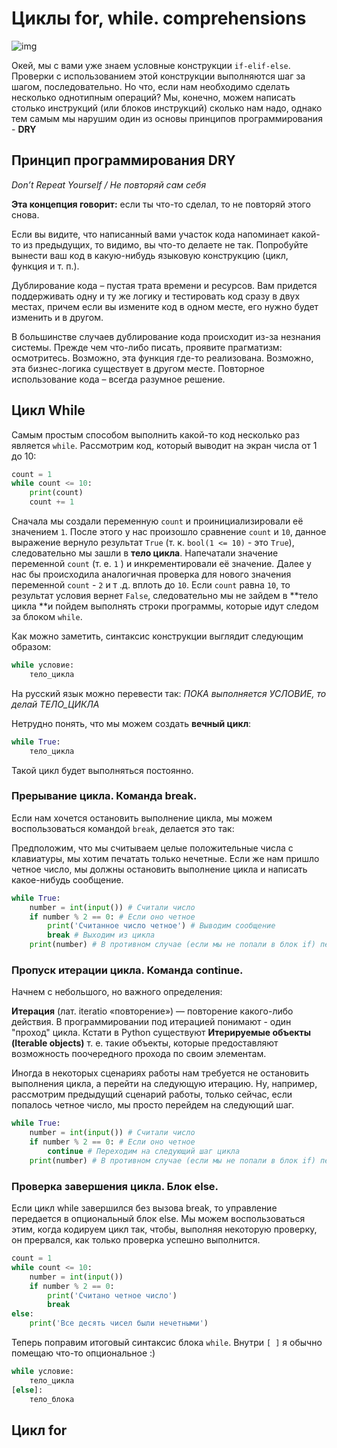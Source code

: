 # Циклы for, while. comprehensions

![img](https://64.media.tumblr.com/2e9b406dafaa5a23be7396c40e8c835a/tumblr_n2msdxQg1X1s58xkdo1_r1_1280.gif)

Окей, мы с вами уже знаем условные конструкции ```if-elif-else```. Проверки с использованием этой конструкции выполняются шаг за шагом, последовательно. Но что, если нам необходимо сделать несколько однотипным операций?  Мы, конечно, можем написать столько инструкций (или блоков инструкций) сколько нам надо, однако тем самым мы нарушим один из основы принципов программирования - **DRY**

## Принцип программирования DRY

*Don’t Repeat Yourself / Не повторяй сам себя*

**Эта концепция говорит:** если ты что-то сделал, то не повторяй этого снова. 

Если вы видите, что написанный вами участок кода напоминает какой-то из предыдущих, то видимо, вы что-то делаете не так. Попробуйте вынести ваш код в какую-нибудь языковую конструкцию (цикл, функция и т. п.).

Дублирование кода – пустая трата времени и ресурсов. Вам придется поддерживать одну и ту же логику и тестировать код сразу в двух местах, причем если вы измените код в одном месте, его нужно будет изменить и в другом.

В большинстве случаев дублирование кода происходит из-за незнания системы. Прежде чем что-либо писать, проявите прагматизм: осмотритесь. Возможно, эта функция где-то реализована. Возможно, эта бизнес-логика существует в другом месте. Повторное использование кода – всегда разумное решение.

## Цикл While

Самым простым способом выполнить какой-то код несколько раз является `while`. Рассмотрим код, который выводит на экран числа от 1 до 10:

```python
count = 1
while count <= 10:
    print(count)
    count += 1
```

Сначала мы создали переменную `count` и проинициализировали её значением `1`. После этого у нас произошло сравнение `count` и `10`, данное выражение вернуло результат `True` (т. к. `bool(1 <= 10)` - это `True`), следовательно мы зашли в **тело цикла**. Напечатали значение переменной `count` (т. е. `1` ) и инкрементировали её значение. Далее у нас бы происходила аналогичная проверка для нового значения переменной `count` - `2` и т .д. вплоть до `10`. Если `count` равна `10`, то результат условия вернет `False`, следовательно мы не зайдем в **тело цикла **и пойдем выполнять строки программы, которые идут следом за блоком `while`.

Как можно заметить, синтаксис конструкции выглядит следующим образом:

```python
while условие:
    тело_цикла
```

На русский язык можно перевести так: *ПОКА выполняется УСЛОВИЕ, то делай ТЕЛО_ЦИКЛА*

Нетрудно понять, что мы можем создать **вечный цикл**:

```python
while True:
    тело_цикла
```

Такой цикл будет выполняться постоянно.

### Прерывание цикла. Команда break.

Если нам хочется остановить выполнение цикла, мы можем воспользоваться командой `break`, делается это так:

Предположим, что мы считываем целые положительные числа с клавиатуры, мы хотим печатать только нечетные. Если же нам пришло четное число, мы должны остановить выполнение цикла и написать какое-нибудь сообщение.

```python
while True:
    number = int(input()) # Считали число
    if number % 2 == 0: # Если оно четное
        print('Считанное число четное') # Выводим сообщение
        break # Выходим из цикла
    print(number) # В противном случае (если мы не попали в блок if) печатаем значение числа
```

### Пропуск итерации цикла. Команда continue.

Начнем с небольшого, но важного определения:

**Итерация** (лат. iteratio «повторение») — повторение какого-либо действия. В программировании под итерацией понимают - один "проход" цикла. Кстати в Python существуют **Итерируемые объекты (Iterable objects)**  т. е. такие объекты, которые предоставляют возможность поочередного прохода по своим элементам.

Иногда в некоторых сценариях работы нам требуется не остановить выполнения цикла, а перейти на следующую итерацию. Ну, например, рассмотрим предыдущий сценарий работы, только сейчас, если попалось четное число, мы просто перейдем на следующий шаг.

```python
while True:
    number = int(input()) # Считали число
    if number % 2 == 0: # Если оно четное
        continue # Переходим на следующий шаг цикла
    print(number) # В противном случае (если мы не попали в блок if) печатаем значение числа
```

### Проверка завершения цикла. Блок else.

Если цикл while завершился без вызова break, то управление передается в опциональный блок else. Мы можем воспользоваться этим, когда кодируем цикл так, чтобы, выполняя некоторую проверку, он прервался, как только проверка успешно выполнится.

```python
count = 1
while count <= 10:
    number = int(input())
    if number % 2 == 0:
        print('Считано четное число')
        break
else:
    print('Все десять чисел были нечетными')
```

Теперь поправим итоговый синтаксис блока `while`. Внутри `[ ]` я обычно помещаю что-то опциональное :)

```python
while условие:
    тело_цикла
[else]:
    тело_блока
```

## Цикл for

